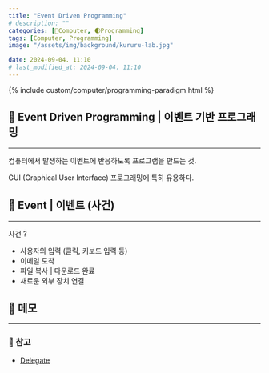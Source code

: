 ```yaml
---
title: "Event Driven Programming"
# description: ""
categories: [💫Computer, 🌒Programming]
tags: [Computer, Programming]
image: "/assets/img/background/kururu-lab.jpg"

date: 2024-09-04. 11:10
# last_modified_at: 2024-09-04. 11:10
---
```


{% include custom/computer/programming-paradigm.html %}

## 💫 Event Driven Programming | 이벤트 기반 프로그래밍

---

컴퓨터에서 발생하는 이벤트에 반응하도록 프로그램을 만드는 것.  

GUI (Graphical User Interface) 프로그래밍에 특히 유용하다.  

## 💫 Event | 이벤트 (사건)

---

사건 ?  

- 사용자의 입력 (클릭, 키보드 입력 등)
- 이메일 도착
- 파일 복사 \| 다운로드 완료
- 새로운 외부 장치 연결

## 💫 메모

---

### 🫧 참고

- [Delegate](/posts/Delegate/)

